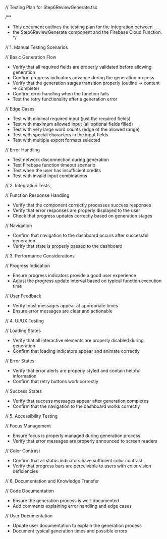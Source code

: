 // Testing Plan for Step6ReviewGenerate.tsx

/**
 * This document outlines the testing plan for the integration between 
 * the Step6ReviewGenerate component and the Firebase Cloud Function.
 */

// 1. Manual Testing Scenarios

// Basic Generation Flow
- Verify that all required fields are properly validated before allowing generation
- Confirm progress indicators advance during the generation process
- Verify that the generation stages transition properly (outline → content → complete)
- Confirm error handling when the function fails
- Test the retry functionality after a generation error

// Edge Cases
- Test with minimal required input (just the required fields)
- Test with maximum allowed input (all optional fields filled)
- Test with very large word counts (edge of the allowed range)
- Test with special characters in the input fields
- Test with multiple export formats selected

// Error Handling
- Test network disconnection during generation
- Test Firebase function timeout scenario
- Test when the user has insufficient credits
- Test with invalid input combinations

// 2. Integration Tests

// Function Response Handling
- Verify that the component correctly processes success responses
- Verify that error responses are properly displayed to the user
- Check that progress updates correctly based on generation stages

// Navigation
- Confirm that navigation to the dashboard occurs after successful generation
- Verify that state is properly passed to the dashboard

// 3. Performance Considerations

// Progress Indication
- Ensure progress indicators provide a good user experience
- Adjust the progress update interval based on typical function execution time

// User Feedback
- Verify toast messages appear at appropriate times
- Ensure error messages are clear and actionable

// 4. UI/UX Testing

// Loading States
- Verify that all interactive elements are properly disabled during generation
- Confirm that loading indicators appear and animate correctly

// Error States
- Verify that error alerts are properly styled and contain helpful information
- Confirm that retry buttons work correctly

// Success States
- Verify that success messages appear after generation completes
- Confirm that the navigation to the dashboard works correctly

// 5. Accessibility Testing

// Focus Management
- Ensure focus is properly managed during generation process
- Verify that error messages are properly announced to screen readers

// Color Contrast
- Confirm that all status indicators have sufficient color contrast
- Verify that progress bars are perceivable to users with color vision deficiencies

// 6. Documentation and Knowledge Transfer

// Code Documentation
- Ensure the generation process is well-documented
- Add comments explaining error handling and edge cases

// User Documentation
- Update user documentation to explain the generation process
- Document typical generation times and possible errors
